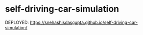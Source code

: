 # self-driving-car-simulation
DEPLOYED: https://snehashisdasgupta.github.io/self-driving-car-simulation/
